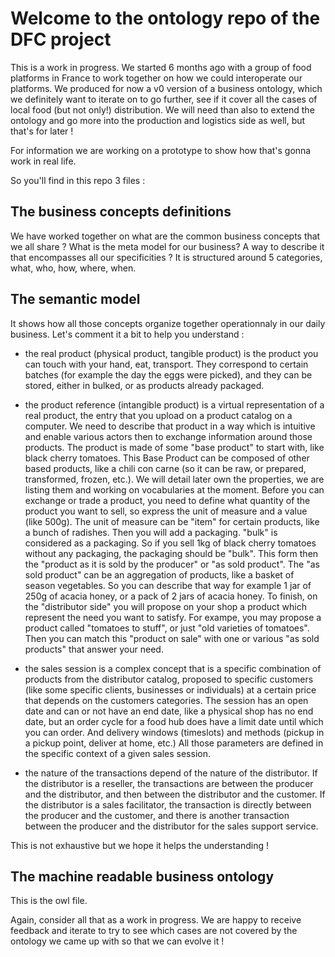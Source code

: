 # Welcome to the ontology repo of the DFC project

This is a work in progress. We started 6 months ago with a group of food platforms in France to work together on how we could interoperate our platforms.
We produced for now a v0 version of a business ontology, which we definitely want to iterate on to go further, see if it cover all the cases of local food (but not only!) distribution. We will need than also to extend the ontology and go more into the production and logistics side as well, but that's for later !

For information we are working on a prototype to show how that's gonna work in real life.

So you'll find in this repo 3 files :

## The business concepts definitions
We have worked together on what are the common business concepts that we all share ? What is the meta model for our business? A way to describe it that encompasses all our specificities ?
It is structured around 5 categories, what, who, how, where, when.

## The semantic model
It shows how all those concepts organize together operationnaly in our daily business.
Let's comment it a bit to help you understand :

- the real product (physical product, tangible product) is the product you can touch with your hand, eat, transport. They correspond to certain batches (for example the day the eggs were picked), and they can be stored, either in bulked, or as products already packaged.

- the product reference (intangible product) is a virtual representation of a real product, the entry that you upload on a product catalog on a computer. We need to describe that product in a way which is intuitive and enable various actors then to exchange information around those products.
The product is made of some "base product" to start with, like black cherry tomatoes. This Base Product can be composed of other based products, like a chili con carne (so it can be raw, or prepared, transformed, frozen, etc.). We will detail later own the properties, we are listing them and working on vocabularies at the moment.
Before you can exchange or trade a product, you need to define what quantity of the product you want to sell, so express the unit of measure and a value (like 500g). The unit of measure can be "item" for certain products, like a bunch of radishes.
Then you will add a packaging. "bulk" is considered as a packaging. So if you sell 1kg of black cherry tomatoes without any packaging, the packaging should be "bulk". This form then the "product as it is sold by the producer" or "as sold product". The "as sold product" can be an aggregation of products, like a basket of season vegetables.
So you can describe that way for example 1 jar of 250g of acacia honey, or a pack of 2 jars of acacia honey.
To finish, on the "distributor side" you will propose on your shop a product which represent the need you want to satisfy. For exampe, you may propose a product called "tomatoes to stuff", or just "old varieties of tomatoes". Then you can match this "product on sale" with one or various "as sold products" that answer your need.

- the sales session is a complex concept that is a specific combination of products from the distributor catalog, proposed to specific customers (like some specific clients, businesses or individuals) at a certain price that depends on the customers categories. The session has an open date and can or not have an end date, like a physical shop has no end date, but an order cycle for a food hub does have a limit date until which you can order. And delivery windows (timeslots) and methods (pickup in a pickup point, deliver at home, etc.) All those parameters are defined in the specific context of a given sales session.

- the nature of the transactions depend of the nature of the distributor. If the distributor is a reseller, the transactions are between the producer and the distributor, and then between the distributor and the customer. If the distributor is a sales facilitator, the transaction is directly between the producer and the customer, and there is another transaction between the producer and the distributor for the sales support service.

This is not exhaustive but we hope it helps the understanding !

## The machine readable business ontology
This is the owl file.

Again, consider all that as a work in progress. We are happy to receive feedback and iterate to try to see which cases are not covered by the ontology we came up with so that we can evolve it !
